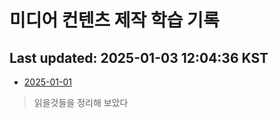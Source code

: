 # 미디어 컨텐츠 제작 학습 기록

## Last updated: 2025-01-03 12:04:36 KST



- [2025-01-01](20250101.md)
> 읽을것들을 정리해 보았다
